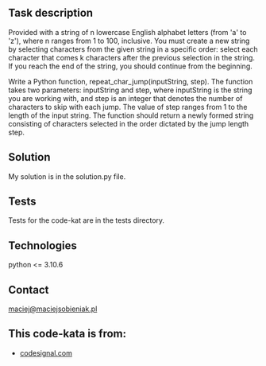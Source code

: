 ## Task description
Provided with a string of n lowercase English alphabet letters (from 'a' to 'z'), where n ranges from 1 to 100, inclusive. You must create a new string by selecting characters from the given string in a specific order: select each character that comes k characters after the previous selection in the string. If you reach the end of the string, you should continue from the beginning.

Write a Python function, repeat_char_jump(inputString, step). The function takes two parameters: inputString and step, where inputString is the string you are working with, and step is an integer that denotes the number of characters to skip with each jump. The value of step ranges from 1 to the length of the input string. The function should return a newly formed string consisting of characters selected in the order dictated by the jump length step.

## Solution
My solution is in the solution.py file.

## Tests
Tests for the code-kat are in the tests directory.

## Technologies
python <= 3.10.6

## Contact
maciej@maciejsobieniak.pl

## This code-kata is from:
* [codesignal.com](https://codesignal.com) 
